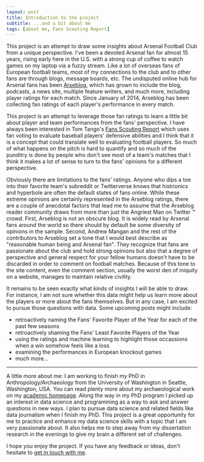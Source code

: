```yaml
---
layout: post
title: Introduction to the project
subtitle: ...and a bit about me
tags: [about me, Fans Scouting Report]
---
```


This project is an attempt to draw some insights about Arsenal Football Club from a unique perspective. I've been a devoted Arsenal fan
for almost 15 years, rising early here in the U.S. with a strong cup of coffee to watch games on my laptop via a fuzzy stream. Like a lot of overseas
fans of European football teams, most of my connections to the club and to other fans are through blogs, message boards, etc. The undisputed 
online hub for Arsenal fans has been [Arseblog](https://arseblog.com/), which has grown to include the blog, podcasts, a news site, multiple feature
writers, and much more, including player ratings for each match. Since January of 2014, Arseblog has been collecting fan ratings of each player's
performance in every match.

This project is an attempt to leverage those fan ratings to learn a little bit about player and team performances from the fans' perspective.
I have always been interested in Tom Tango's [Fans Scouting Report](https://www.fangraphs.com/library/defense/fsr/) which uses fan voting to evaluate
baseball players' defensive abilities and I think that it is a concept that could translate well to evaluating football players. So much of what happens
on the pitch is hard to quantify and so much of the punditry is done by people who don't see most of a team's matches that I think it makes a lot of 
sense to turn to the fans' opinions for a different perspective.

Obviously there are limitations to the fans' ratings. Anyone who dips a toe into their favorite team's subreddit or Twitterverse knows that histrionics
and hyperbole are often the default states of fans online. While these extreme opinions are certainly represented in the Arseblog ratings, there are
a couple of anecdotal factors that lead me to assume that the Arseblog reader community draws from more than just the Angriest Man on Twitter &trade;
crowd. First, Arseblog is not an obscure blog. It is widely read by Arsenal fans around the world so there should by default be some diversity of opinions in
the sample. Second, Andrew Mangan and the rest of the contributors to Arseblog set a tone that I would best describe as "reasonable human being and
Arsenal fan". They recognize that fans are passionate about the club and hold strong opinions but also that a degree of perspective and general respect
for your fellow humans doesn't have to be discarded in order to comment on football matches. Because of this tone to the site content, even the 
comment section, usually the worst den of iniquity on a website, manages to maintain relative civility.

It remains to be seen exactly what kinds of insights I will be able to draw. For instance, I am not sure whether this data might help us learn 
more about the players or more about the fans themselves. But in any case, I am excited to pursue those questions with data. Some upcoming posts might include:
- retroactively naming the Fans' Favorite Player of the Year for each of the past few seasons
- retroactively shaming the Fans' Least Favorite Players of the Year
- using the ratings and machine learning to highlight those occassions when a win somehow feels like a loss
- examining the performances in European knockout games
- much more...

---
A little more about me: I am working to finish my PhD in Anthropology/Archaeology from the University of Washington in Seattle, Washington, USA. You can read plenty more about
my archaeological work on my [academic homepage](https://deppen8.github.io/). Along the way in my PhD program I picked up an interest in data science and 
programming as a way to ask and answer questions in new ways. I plan to pursue data science and related fields like data journalism when I finish my PhD.
This project is a great opportunity for me to practice and enhance my data science skills with a topic that I am very passionate about. It also helps 
me to step away from my dissertation research in the evenings to give my brain a different set of challenges.

I hope you enjoy the project. If you have any feedback or ideas, don't hesitate to [get in touch with me](mailto:deppen.8@gmail.com).